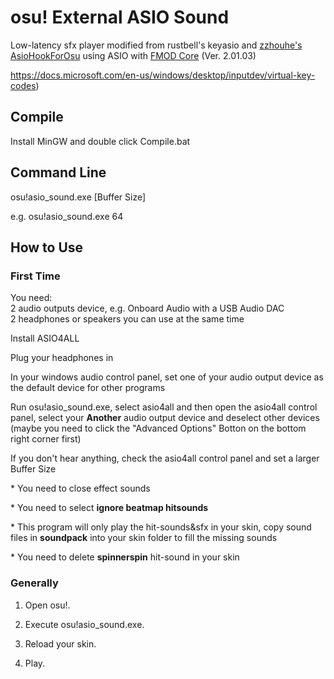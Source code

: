# osu! External ASIO Sound

Low-latency sfx player modified from rustbell's keyasio and [zzhouhe's AsioHookForOsu](https://github.com/zzhouhe/AsioHookForOsu) using ASIO with [FMOD Core](https://www.fmod.com) \(Ver. 2.01.03\)  

https://docs.microsoft.com/en-us/windows/desktop/inputdev/virtual-key-codes)

## Compile  
Install MinGW and double click Compile.bat  

## Command Line  
osu!asio_sound.exe \[Buffer Size\]

e.g. osu!asio_sound.exe 64

## How to Use  
### First Time

You need:   
	2 audio outputs device, e.g. Onboard Audio with a USB Audio DAC  
	2 headphones or speakers you can use at the same time  

Install ASIO4ALL   

Plug your headphones in  

In your windows audio control panel, set one of your audio output device as the default device for other programs  

Run osu!asio_sound.exe, select asio4all and then open the asio4all control panel, select your **Another** audio output device and deselect other devices (maybe you need to click the "Advanced Options" Botton on the bottom right corner first)  

If you don't hear anything, check the asio4all control panel and set a larger Buffer Size  

\* You need to close effect sounds

\* You need to select **ignore beatmap hitsounds**

\* This program will only play the hit-sounds&sfx in your skin, copy sound files  in **soundpack** into your skin folder to fill the missing sounds

\* You need to delete **spinnerspin** hit-sound in your skin

### Generally

1) Open osu!.

2) Execute osu!asio_sound.exe.

3) Reload your skin.

4) Play.



